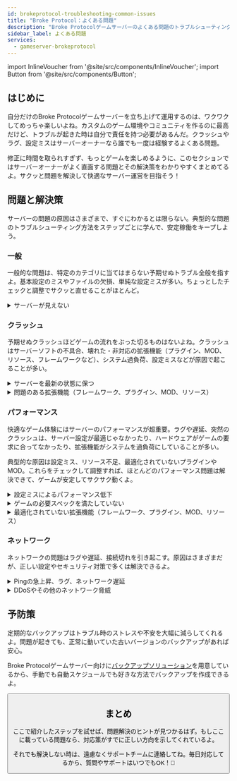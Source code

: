 ```yaml
---
id: brokeprotocol-troubleshooting-common-issues
title: "Broke Protocol：よくある問題"
description: "Broke Protocolゲームサーバーのよくある問題のトラブルシューティングと解決方法を紹介。スムーズなプレイ環境と安定したゲーム体験を実現しよう → 今すぐチェック"
sidebar_label: よくある問題
services:
  - gameserver-brokeprotocol
---
```


import InlineVoucher from '@site/src/components/InlineVoucher';
import Button from '@site/src/components/Button';

## はじめに

自分だけのBroke Protocolゲームサーバーを立ち上げて運用するのは、ワクワクしてめっちゃ楽しいよね。カスタムのゲーム環境やコミュニティを作るのに最高だけど、トラブルが起きた時は自分で責任を持つ必要があるんだ。クラッシュやラグ、設定ミスはサーバーオーナーなら誰でも一度は経験するよくある問題。

修正に時間を取られすぎず、もっとゲームを楽しめるように、このセクションではサーバーオーナーがよく直面する問題とその解決策をわかりやすくまとめてるよ。サクッと問題を解決して快適なサーバー運営を目指そう！


<InlineVoucher />



## 問題と解決策

サーバーの問題の原因はさまざまで、すぐにわかるとは限らない。典型的な問題のトラブルシューティング方法をステップごとに学んで、安定稼働をキープしよう。

### 一般
一般的な問題は、特定のカテゴリに当てはまらない予期せぬトラブル全般を指すよ。基本設定のミスやファイルの欠損、単純な設定ミスが多い。ちょっとしたチェックと調整でサクッと直せることがほとんど。

<details>
  <summary>サーバーが見えない</summary>

サーバーがリストに表示されないのは、初期化が正常に完了していない場合に起こることが多いよ。設定ミスやファイル破損が原因かも。サーバーコンソールやログファイルをチェックすると原因が見つかることが多い。

それから、サーバーリストのフィルター設定が間違っていないかも確認してね。間違ったフィルターがかかっているとサーバーが表示されなくなるよ。

</details>


### クラッシュ

予期せぬクラッシュほどゲームの流れをぶった切るものはないよね。クラッシュはサーバーソフトの不具合、壊れた・非対応の拡張機能（プラグイン、MOD、リソース、フレームワークなど）、システム過負荷、設定ミスなどが原因で起こることが多い。

<details>
  <summary>サーバーを最新の状態に保つ</summary>

ゲームサーバーは最新バージョンで動かすのが安定性・セキュリティ・互換性のために超重要。ゲームのアップデートやフレームワークの変更、サードパーティツールの更新があると、古いバージョンのサーバーはトラブルの元になるよ。

古いゲームサーバーはクラッシュしたり、予期せぬ挙動をしたり、起動すらしなくなることもある。

![img](https://screensaver01.zap-hosting.com/index.php/s/JXLHyHeMJqErHLJ/preview)


</details>

<details>
  <summary>問題のある拡張機能（フレームワーク、プラグイン、MOD、リソース）</summary>

クラッシュの原因は、壊れていたり古くなった拡張機能であることが多いよ。フレームワーク、プラグイン、MOD、リソースのいずれでも、最新ゲームバージョンに対応していなかったり、バグがあると問題が起きる。

複数の問題ある拡張が絡むと、予期せぬクラッシュやフリーズ、エラーが発生しやすい。原因が拡張機能だと思ったら、一旦無効化してサーバーが安定するか試してみて。これで問題のある拡張が特定できるよ。

使っている拡張はすべて最新で、メンテナンスされていて、現在のゲームバージョンと互換性があるか必ず確認しよう。そうすればクラッシュやダウンタイムを防げる。

クラッシュの根本原因を特定するには、追加コンテンツを一時的に無効化してみるのが効果的。最小構成で問題が続くかチェックし、問題が消えたら拡張やMOD、リソースを一つずつ戻してテストしよう。この段階的な方法で問題の要素を効率よく特定できるし、推測ではなく証拠に基づいたトラブルシューティングができるよ。

</details>

### パフォーマンス

快適なゲーム体験にはサーバーのパフォーマンスが超重要。ラグや遅延、突然のクラッシュは、サーバー設定が最適じゃなかったり、ハードウェアがゲームの要求に合ってなかったり、拡張機能がシステムを過負荷にしていることが多い。

典型的な原因は設定ミス、リソース不足、最適化されていないプラグインやMOD。これらをチェックして調整すれば、ほとんどのパフォーマンス問題は解決できて、ゲームが安定してサクサク動くよ。

<details>
  <summary>設定ミスによるパフォーマンス低下</summary>

間違った設定や調整不足はリソース消費を増やして、ラグやカクつきの原因になるよ。ゲームやサーバー規模に合った推奨設定を使ってるか確認して、必要なら調整しよう。そうすればサーバーが効率よく動くよ。

設定はコントロールパネルの**設定**から変えられるし、**Configs**の設定ファイルを直接編集することもできるよ。

</details>

<details>
  <summary>ゲームの必要スペックを満たしていない</summary>

ゲームサーバーをスムーズに安定稼働させるには、計画しているプロジェクトに合った構成を選ぶのが必須。ゲームの種類、MODやプラグイン、リソースの使用状況、想定プレイヤー数で必要スペックは大きく変わる。

ZAP-Hostingでは注文時に推奨の最低構成を案内してるよ。これは典型的な利用ケースを元にしていて、ラグやクラッシュ、長いロード時間などの問題を避けるための目安になってる。

![img](https://screensaver01.zap-hosting.com/index.php/s/87ADJdwNAXxXxdk/preview)

この推奨を守るか、必要に応じてスペックを上げて、安定性と最高のゲーム体験を確保しよう。あくまで最低限の目安だよ。

プロジェクトの規模や追加コンテンツの量によっては、最初からもっと高いスペックが必要だったり、時間とともに必要リソースが増えることもある。そんな時はゲームサーバーパッケージのアップグレードが手軽で効果的な解決策だよ。

</details>

<details>
  <summary>最適化されていない拡張機能（フレームワーク、プラグイン、MOD、リソース）</summary>

すべての拡張機能がパフォーマンスを考慮して作られているわけじゃない。フレームワーク、プラグイン、MOD、リソースのいずれでも、実装が非効率だったり複雑すぎたり、サーバーリソースに無駄な負荷をかけることがある。

これが原因でCPU使用率が高くなったり、メモリリーク、ラグ、クラッシュが起きることも。特に複数の非最適化コンポーネントが絡むと問題が顕著になるよ。拡張機能はメンテナンスがしっかりされていて、ドキュメントが充実し、パフォーマンステスト済みのものを使おう。迷ったらコミュニティの評判をチェックしたり、サーバーのパフォーマンスを監視して問題のある要素を特定してね。

パフォーマンス問題の根本原因を特定するには、追加コンテンツを一時的に無効化してみるのが効果的。最小構成で問題が続くかチェックし、問題が消えたら拡張やMOD、リソースを一つずつ戻してテストしよう。この段階的な方法で問題の要素を効率よく特定できるし、推測ではなく証拠に基づいたトラブルシューティングができるよ。

</details>



### ネットワーク
ネットワークの問題はラグや遅延、接続切れを引き起こす。原因はさまざまだが、正しい設定やセキュリティ対策で多くは解決できるよ。

<details>
  <summary>Pingの急上昇、ラグ、ネットワーク遅延</summary>

Pingの急上昇やラグ、ネットワーク遅延は、CPUパワーやRAM、帯域幅などサーバーリソースが不足していることが多い。

プレイヤー数が多すぎたり、重いスクリプトやプラグインが動いているとサーバーが過負荷になることも。ルーティングの問題や外部の過負荷、プレイヤーから遠い場所にサーバーがあることもレイテンシを悪化させるよ。

さらに、バックグラウンドプロセス、不安定なインターネット接続、パケットロス、古い・誤設定のサーバーソフトもゲーム中のパフォーマンス低下に影響する。

ラグや高Pingを感じたら、まずはゲームやプロジェクトの推奨スペックを満たしているか確認しよう。プレイヤーに近いサーバー所在地を選ぶのもレイテンシ軽減に効果的。

ルーティングや外部ネットワークの問題が疑われる場合は、遠慮なくサポートチームに連絡してね。状況を分析して最適な解決策を提案してくれるよ。

</details>

<details>
  <summary>DDoSやその他のネットワーク脅威</summary>

ゲームサーバーは時々、悪意あるネットワーク攻撃、特にDDoS攻撃のターゲットになることがある。DDoS攻撃は大量のトラフィックでサーバーを圧倒し、ラグや接続切れ、最悪の場合は完全なダウンタイムを引き起こす。

他にも、攻撃者がネットワークの脆弱性を突いたり、繰り返し接続を試みたり、異常なデータパターンでサーバーの安定性を乱すこともある。

こうした脅威は一般ユーザーの手に負えないことが多いけど、ZAP-Hostingは標準でDDoS保護や対策システムを備えていて、サーバーを守っているよ。もしサーバーが攻撃を受けている疑いがあって問題が起きているなら、サポートチームに連絡して助けを求めてね。

</details>






## 予防策

定期的なバックアップはトラブル時のストレスや不安を大幅に減らしてくれるよ。問題が起きても、正常に動いていた古いバージョンのバックアップがあれば安心。

Broke Protocolゲームサーバー向けに[バックアップソリューション](gameserver-backups.md)を用意しているから、手動でも自動スケジュールでも好きな方法でバックアップを作成できるよ。



<Button label="ZAP-Storageにアクセス" link="https://zap-hosting.com/en/customer/home/storage/" block/>






## まとめ

ここで紹介したステップを試せば、問題解決のヒントが見つかるはず。もしここに載っている問題なら、対応策がすでに正しい方向を示してくれているよ。

それでも解決しない時は、遠慮なくサポートチームに連絡してね。毎日対応してるから、質問やサポートはいつでもOK！🙂

<InlineVoucher />